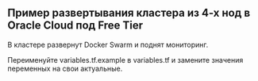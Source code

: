 ## Пример развертывания кластера из 4-х нод в Oracle Cloud под Free Tier

В кластере развернут Docker Swarm и поднят мониторинг.

Переименуйте variables.tf.example в variables.tf и замените значения переменных на свои актуальные.
